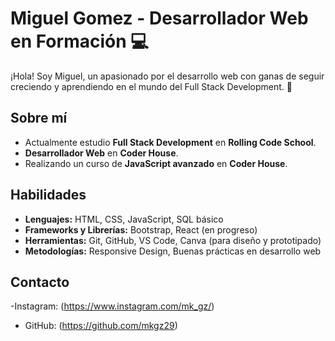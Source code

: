 # Miguel Gomez - Desarrollador Web en Formación 💻

¡Hola! Soy Miguel, un apasionado por el desarrollo web con ganas de seguir creciendo y aprendiendo en el mundo del Full Stack Development. 🚀

## Sobre mí
- Actualmente estudio **Full Stack Development** en **Rolling Code School**.
- **Desarrollador Web** en **Coder House**.
- Realizando un curso de **JavaScript avanzado** en **Coder House**.


## Habilidades
- **Lenguajes:** HTML, CSS, JavaScript, SQL básico
- **Frameworks y Librerías:** Bootstrap, React (en progreso)
- **Herramientas:** Git, GitHub, VS Code, Canva (para diseño y prototipado)
- **Metodologías:** Responsive Design, Buenas prácticas en desarrollo web



## Contacto
 -Instagram: (https://www.instagram.com/mk_gz/)
- GitHub: (https://github.com/mkgz29)


